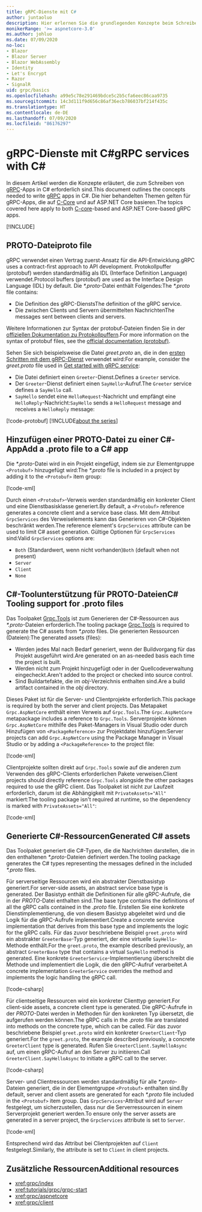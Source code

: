 ```yaml
---
title: gRPC-Dienste mit C#
author: juntaoluo
description: Hier erlernen Sie die grundlegenden Konzepte beim Schreiben von gRPC-Diensten mit C#.
monikerRange: '>= aspnetcore-3.0'
ms.author: johluo
ms.date: 07/09/2020
no-loc:
- Blazor
- Blazor Server
- Blazor WebAssembly
- Identity
- Let's Encrypt
- Razor
- SignalR
uid: grpc/basics
ms.openlocfilehash: a99e5c78e291469bdce5c2b5cfa6eec86caa9735
ms.sourcegitcommit: 14c3d111f9d656c86af36ecb786037bf214f435c
ms.translationtype: HT
ms.contentlocale: de-DE
ms.lasthandoff: 07/09/2020
ms.locfileid: "86176297"
---
```

# <a name="grpc-services-with-c"></a><span data-ttu-id="d963c-103">gRPC-Dienste mit C\#</span><span class="sxs-lookup"><span data-stu-id="d963c-103">gRPC services with C\#</span></span>

<span data-ttu-id="d963c-104">In diesem Artikel werden die Konzepte erläutert, die zum Schreiben von [gRPC](https://grpc.io/docs/guides/)-Apps in C# erforderlich sind.</span><span class="sxs-lookup"><span data-stu-id="d963c-104">This document outlines the concepts needed to write [gRPC](https://grpc.io/docs/guides/) apps in C#.</span></span> <span data-ttu-id="d963c-105">Die hier behandelten Themen gelten für gRPC-Apps, die auf [C-Core](https://grpc.io/blog/grpc-stacks) und auf ASP.NET Core basieren.</span><span class="sxs-lookup"><span data-stu-id="d963c-105">The topics covered here apply to both [C-core](https://grpc.io/blog/grpc-stacks)-based and ASP.NET Core-based gRPC apps.</span></span>

[!INCLUDE[](~/includes/gRPCazure.md)]

## <a name="proto-file"></a><span data-ttu-id="d963c-106">PROTO-Datei</span><span class="sxs-lookup"><span data-stu-id="d963c-106">proto file</span></span>

<span data-ttu-id="d963c-107">gRPC verwendet einen Vertrag zuerst-Ansatz für die API-Entwicklung.</span><span class="sxs-lookup"><span data-stu-id="d963c-107">gRPC uses a contract-first approach to API development.</span></span> <span data-ttu-id="d963c-108">Protokollpuffer (protobuf) werden standardmäßig als IDL (Interface Definition Language) verwendet.</span><span class="sxs-lookup"><span data-stu-id="d963c-108">Protocol buffers (protobuf) are used as the Interface Design Language (IDL) by default.</span></span> <span data-ttu-id="d963c-109">Die *\*.proto*-Datei enthält Folgendes:</span><span class="sxs-lookup"><span data-stu-id="d963c-109">The *\*.proto* file contains:</span></span>

* <span data-ttu-id="d963c-110">Die Definition des gRPC-Diensts</span><span class="sxs-lookup"><span data-stu-id="d963c-110">The definition of the gRPC service.</span></span>
* <span data-ttu-id="d963c-111">Die zwischen Clients und Servern übermittelten Nachrichten</span><span class="sxs-lookup"><span data-stu-id="d963c-111">The messages sent between clients and servers.</span></span>

<span data-ttu-id="d963c-112">Weitere Informationen zur Syntax der protobuf-Dateien finden Sie in der [offiziellen Dokumentation zu Protokollpuffern](https://developers.google.com/protocol-buffers/docs/proto3).</span><span class="sxs-lookup"><span data-stu-id="d963c-112">For more information on the syntax of protobuf files, see the [official documentation (protobuf)](https://developers.google.com/protocol-buffers/docs/proto3).</span></span>

<span data-ttu-id="d963c-113">Sehen Sie sich beispielsweise die Datei *greet.proto* an, die in den [ersten Schritten mit dem gRPC-Dienst](xref:tutorials/grpc/grpc-start) verwendet wird:</span><span class="sxs-lookup"><span data-stu-id="d963c-113">For example, consider the *greet.proto* file used in [Get started with gRPC service](xref:tutorials/grpc/grpc-start):</span></span>

* <span data-ttu-id="d963c-114">Die Datei definiert einen `Greeter`-Dienst.</span><span class="sxs-lookup"><span data-stu-id="d963c-114">Defines a `Greeter` service.</span></span>
* <span data-ttu-id="d963c-115">Der `Greeter`-Dienst definiert einen `SayHello`-Aufruf.</span><span class="sxs-lookup"><span data-stu-id="d963c-115">The `Greeter` service defines a `SayHello` call.</span></span>
* <span data-ttu-id="d963c-116">`SayHello` sendet eine `HelloRequest`-Nachricht und empfängt eine `HelloReply`-Nachricht:</span><span class="sxs-lookup"><span data-stu-id="d963c-116">`SayHello` sends a `HelloRequest` message and receives a `HelloReply` message:</span></span>

[!code-protobuf[](~/tutorials/grpc/grpc-start/sample/GrpcGreeter/Protos/greet.proto)]
[!INCLUDE[about the series](~/includes/code-comments-loc.md)]

## <a name="add-a-proto-file-to-a-c-app"></a><span data-ttu-id="d963c-117">Hinzufügen einer PROTO-Datei zu einer C\#-App</span><span class="sxs-lookup"><span data-stu-id="d963c-117">Add a .proto file to a C\# app</span></span>

<span data-ttu-id="d963c-118">Die *\*.proto*-Datei wird in ein Projekt eingefügt, indem sie zur Elementgruppe `<Protobuf>` hinzugefügt wird:</span><span class="sxs-lookup"><span data-stu-id="d963c-118">The *\*.proto* file is included in a project by adding it to the `<Protobuf>` item group:</span></span>

[!code-xml[](~/tutorials/grpc/grpc-start/sample/GrpcGreeter/GrpcGreeter.csproj?highlight=2&range=7-9)]

<span data-ttu-id="d963c-119">Durch einen `<Protobuf>`-Verweis werden standardmäßig ein konkreter Client und eine Dienstbasisklasse generiert.</span><span class="sxs-lookup"><span data-stu-id="d963c-119">By default, a `<Protobuf>` reference generates a concrete client and a service base class.</span></span> <span data-ttu-id="d963c-120">Mit dem Attribut `GrpcServices` des Verweiselements kann das Generieren von C#-Objekten beschränkt werden.</span><span class="sxs-lookup"><span data-stu-id="d963c-120">The reference element's `GrpcServices` attribute can be used to limit C# asset generation.</span></span> <span data-ttu-id="d963c-121">Gültige Optionen für `GrpcServices` sind:</span><span class="sxs-lookup"><span data-stu-id="d963c-121">Valid `GrpcServices` options are:</span></span>

* <span data-ttu-id="d963c-122">`Both` (Standardwert, wenn nicht vorhanden)</span><span class="sxs-lookup"><span data-stu-id="d963c-122">`Both` (default when not present)</span></span>
* `Server`
* `Client`
* `None`

## <a name="c-tooling-support-for-proto-files"></a><span data-ttu-id="d963c-123">C#-Toolunterstützung für PROTO-Dateien</span><span class="sxs-lookup"><span data-stu-id="d963c-123">C# Tooling support for .proto files</span></span>

<span data-ttu-id="d963c-124">Das Toolpaket [Grpc.Tools](https://www.nuget.org/packages/Grpc.Tools/) ist zum Generieren der C#-Ressourcen aus *\*.proto*-Dateien erforderlich.</span><span class="sxs-lookup"><span data-stu-id="d963c-124">The tooling package [Grpc.Tools](https://www.nuget.org/packages/Grpc.Tools/) is required to generate the C# assets from *\*.proto* files.</span></span> <span data-ttu-id="d963c-125">Die generierten Ressourcen (Dateien):</span><span class="sxs-lookup"><span data-stu-id="d963c-125">The generated assets (files):</span></span>

* <span data-ttu-id="d963c-126">Werden jedes Mal nach Bedarf generiert, wenn der Buildvorgang für das Projekt ausgeführt wird.</span><span class="sxs-lookup"><span data-stu-id="d963c-126">Are generated on an as-needed basis each time the project is built.</span></span>
* <span data-ttu-id="d963c-127">Werden nicht zum Projekt hinzugefügt oder in der Quellcodeverwaltung eingecheckt.</span><span class="sxs-lookup"><span data-stu-id="d963c-127">Aren't added to the project or checked into source control.</span></span>
* <span data-ttu-id="d963c-128">Sind Buildartefakte, die im *obj*-Verzeichnis enthalten sind.</span><span class="sxs-lookup"><span data-stu-id="d963c-128">Are a build artifact contained in the *obj* directory.</span></span>

<span data-ttu-id="d963c-129">Dieses Paket ist für die Server- und Clientprojekte erforderlich.</span><span class="sxs-lookup"><span data-stu-id="d963c-129">This package is required by both the server and client projects.</span></span> <span data-ttu-id="d963c-130">Das Metapaket `Grpc.AspNetCore` enthält einen Verweis auf `Grpc.Tools`.</span><span class="sxs-lookup"><span data-stu-id="d963c-130">The `Grpc.AspNetCore` metapackage includes a reference to `Grpc.Tools`.</span></span> <span data-ttu-id="d963c-131">Serverprojekte können `Grpc.AspNetCore` mithilfe des Paket-Managers in Visual Studio oder durch Hinzufügen von `<PackageReference>` zur Projektdatei hinzufügen:</span><span class="sxs-lookup"><span data-stu-id="d963c-131">Server projects can add `Grpc.AspNetCore` using the Package Manager in Visual Studio or by adding a `<PackageReference>` to the project file:</span></span>

[!code-xml[](~/tutorials/grpc/grpc-start/sample/GrpcGreeter/GrpcGreeter.csproj?highlight=1&range=12)]

<span data-ttu-id="d963c-132">Clientprojekte sollten direkt auf `Grpc.Tools` sowie auf die anderen zum Verwenden des gRPC-Clients erforderlichen Pakete verweisen.</span><span class="sxs-lookup"><span data-stu-id="d963c-132">Client projects should directly reference `Grpc.Tools` alongside the other packages required to use the gRPC client.</span></span> <span data-ttu-id="d963c-133">Das Toolpaket ist nicht zur Laufzeit erforderlich, darum ist die Abhängigkeit mit `PrivateAssets="All"` markiert:</span><span class="sxs-lookup"><span data-stu-id="d963c-133">The tooling package isn't required at runtime, so the dependency is marked with `PrivateAssets="All"`:</span></span>

[!code-xml[](~/tutorials/grpc/grpc-start/sample/GrpcGreeterClient/GrpcGreeterClient.csproj?highlight=3&range=9-11)]

## <a name="generated-c-assets"></a><span data-ttu-id="d963c-134">Generierte C#-Ressourcen</span><span class="sxs-lookup"><span data-stu-id="d963c-134">Generated C# assets</span></span>

<span data-ttu-id="d963c-135">Das Toolpaket generiert die C#-Typen, die die Nachrichten darstellen, die in den enthaltenen *\*.proto*-Dateien definiert werden.</span><span class="sxs-lookup"><span data-stu-id="d963c-135">The tooling package generates the C# types representing the messages defined in the included *\*.proto* files.</span></span>

<span data-ttu-id="d963c-136">Für serverseitige Ressourcen wird ein abstrakter Dienstbasistyp generiert.</span><span class="sxs-lookup"><span data-stu-id="d963c-136">For server-side assets, an abstract service base type is generated.</span></span> <span data-ttu-id="d963c-137">Der Basistyp enthält die Definitionen für alle gRPC-Aufrufe, die in der *PROTO*-Datei enthalten sind.</span><span class="sxs-lookup"><span data-stu-id="d963c-137">The base type contains the definitions of all the gRPC calls contained in the *.proto* file.</span></span> <span data-ttu-id="d963c-138">Erstellen Sie eine konkrete Dienstimplementierung, die von diesem Basistyp abgeleitet wird und die Logik für die gRPC-Aufrufe implementiert.</span><span class="sxs-lookup"><span data-stu-id="d963c-138">Create a concrete service implementation that derives from this base type and implements the logic for the gRPC calls.</span></span> <span data-ttu-id="d963c-139">Für das zuvor beschriebene Beispiel `greet.proto` wird ein abstrakter `GreeterBase`-Typ generiert, der eine virtuelle `SayHello`-Methode enthält.</span><span class="sxs-lookup"><span data-stu-id="d963c-139">For the `greet.proto`, the example described previously, an abstract `GreeterBase` type that contains a virtual `SayHello` method is generated.</span></span> <span data-ttu-id="d963c-140">Eine konkrete `GreeterService`-Implementierung überschreibt die Methode und implementiert die Logik, die den gRPC-Aufruf verarbeitet.</span><span class="sxs-lookup"><span data-stu-id="d963c-140">A concrete implementation `GreeterService` overrides the method and implements the logic handling the gRPC call.</span></span>

[!code-csharp[](~/tutorials/grpc/grpc-start/sample/GrpcGreeter/Services/GreeterService.cs?name=snippet)]

<span data-ttu-id="d963c-141">Für clientseitige Ressourcen wird ein konkreter Clienttyp generiert.</span><span class="sxs-lookup"><span data-stu-id="d963c-141">For client-side assets, a concrete client type is generated.</span></span> <span data-ttu-id="d963c-142">Die gRPC-Aufrufe in der *PROTO*-Datei werden in Methoden für den konkreten Typ übersetzt, die aufgerufen werden können.</span><span class="sxs-lookup"><span data-stu-id="d963c-142">The gRPC calls in the *.proto* file are translated into methods on the concrete type, which can be called.</span></span> <span data-ttu-id="d963c-143">Für das zuvor beschriebene Beispiel `greet.proto` wird ein konkreter `GreeterClient`-Typ generiert.</span><span class="sxs-lookup"><span data-stu-id="d963c-143">For the `greet.proto`, the example described previously, a concrete `GreeterClient` type is generated.</span></span> <span data-ttu-id="d963c-144">Rufen Sie `GreeterClient.SayHelloAsync` auf, um einen gRPC-Aufruf an den Server zu initiieren.</span><span class="sxs-lookup"><span data-stu-id="d963c-144">Call `GreeterClient.SayHelloAsync` to initiate a gRPC call to the server.</span></span>

[!code-csharp[](~/tutorials/grpc/grpc-start/sample/GrpcGreeterClient/Program.cs?name=snippet)]

<span data-ttu-id="d963c-145">Server- und Clientressourcen werden standardmäßig für alle *\*.proto*-Dateien generiert, die in der Elementgruppe `<Protobuf>` enthalten sind.</span><span class="sxs-lookup"><span data-stu-id="d963c-145">By default, server and client assets are generated for each *\*.proto* file included in the `<Protobuf>` item group.</span></span> <span data-ttu-id="d963c-146">Das `GrpcServices`-Attribut wird auf `Server` festgelegt, um sicherzustellen, dass nur die Serverressourcen in einem Serverprojekt generiert werden.</span><span class="sxs-lookup"><span data-stu-id="d963c-146">To ensure only the server assets are generated in a server project, the `GrpcServices` attribute is set to `Server`.</span></span>

[!code-xml[](~/tutorials/grpc/grpc-start/sample/GrpcGreeter/GrpcGreeter.csproj?highlight=2&range=7-9)]

<span data-ttu-id="d963c-147">Entsprechend wird das Attribut bei Clientprojekten auf `Client` festgelegt.</span><span class="sxs-lookup"><span data-stu-id="d963c-147">Similarly, the attribute is set to `Client` in client projects.</span></span>

## <a name="additional-resources"></a><span data-ttu-id="d963c-148">Zusätzliche Ressourcen</span><span class="sxs-lookup"><span data-stu-id="d963c-148">Additional resources</span></span>

* <xref:grpc/index>
* <xref:tutorials/grpc/grpc-start>
* <xref:grpc/aspnetcore>
* <xref:grpc/client>
